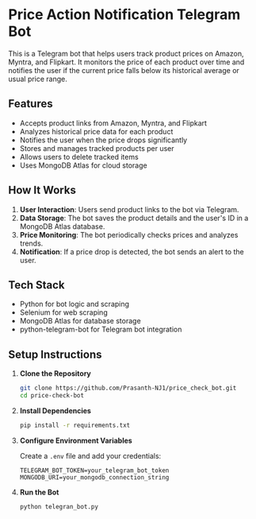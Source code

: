 
# Price Action Notification Telegram Bot

This is a Telegram bot that helps users track product prices on Amazon, Myntra, and Flipkart. It monitors the price of each product over time and notifies the user if the current price falls below its historical average or usual price range.

## Features

- Accepts product links from Amazon, Myntra, and Flipkart  
- Analyzes historical price data for each product  
- Notifies the user when the price drops significantly  
- Stores and manages tracked products per user  
- Allows users to delete tracked items  
- Uses MongoDB Atlas for cloud storage  

## How It Works

1. **User Interaction**: Users send product links to the bot via Telegram.  
2. **Data Storage**: The bot saves the product details and the user's ID in a MongoDB Atlas database.  
3. **Price Monitoring**: The bot periodically checks prices and analyzes trends.  
4. **Notification**: If a price drop is detected, the bot sends an alert to the user.  

## Tech Stack

- Python for bot logic and scraping  
- Selenium for web scraping  
- MongoDB Atlas for database storage  
- python-telegram-bot for Telegram bot integration  

## Setup Instructions

1. **Clone the Repository**
   ```bash
   git clone https://github.com/Prasanth-NJ1/price_check_bot.git
   cd price-check-bot
   ```

2. **Install Dependencies**
   ```bash
   pip install -r requirements.txt
   ```

3. **Configure Environment Variables**

   Create a `.env` file and add your credentials:
   ```
   TELEGRAM_BOT_TOKEN=your_telegram_bot_token
   MONGODB_URI=your_mongodb_connection_string
   ```

4. **Run the Bot**
   ```bash
   python telegran_bot.py
   ```

 


